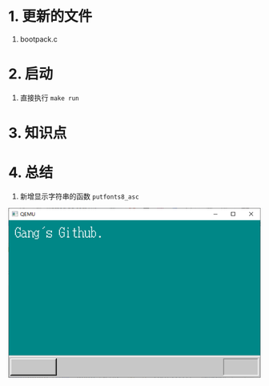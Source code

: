 # 1. 更新的文件
1. bootpack.c

# 2. 启动
1. 直接执行 `make run`

# 3. 知识点

# 4. 总结
1. 新增显示字符串的函数 `putfonts8_asc`

![启动](./doc_images/harib02f-01.png)